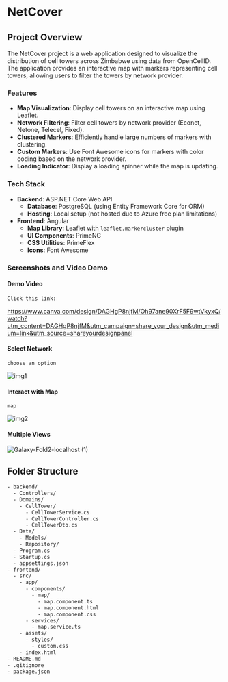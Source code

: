 # NetCover

## Project Overview

The NetCover project is a web application designed to visualize the distribution of cell towers across Zimbabwe using data from OpenCellID. The application provides an interactive map with markers representing cell towers, allowing users to filter the towers by network provider.

### Features

- **Map Visualization**: Display cell towers on an interactive map using Leaflet.
- **Network Filtering**: Filter cell towers by network provider (Econet, Netone, Telecel, Fixed).
- **Clustered Markers**: Efficiently handle large numbers of markers with clustering.
- **Custom Markers**: Use Font Awesome icons for markers with color coding based on the network provider.
- **Loading Indicator**: Display a loading spinner while the map is updating.

### Tech Stack

- **Backend**: ASP.NET Core Web API
  - **Database**: PostgreSQL (using Entity Framework Core for ORM)
  - **Hosting**: Local setup (not hosted due to Azure free plan limitations)
- **Frontend**: Angular
  - **Map Library**: Leaflet with `leaflet.markercluster` plugin
  - **UI Components**: PrimeNG
  - **CSS Utilities**: PrimeFlex
  - **Icons**: Font Awesome

### Screenshots and Video Demo

#### Demo Video

`Click this link:`

https://www.canva.com/design/DAGHgP8njfM/Oh97ane90XrF5F9wtVkyxQ/watch?utm_content=DAGHgP8njfM&utm_campaign=share_your_design&utm_medium=link&utm_source=shareyourdesignpanel

#### Select Network

`choose an option`

![img1](https://github.com/manasseh-zw/NetCover/assets/112127696/b4d476f6-0a4d-4681-b9ab-b8b9c9e44e7f)

#### Interact with Map

`map`

![img2](https://github.com/manasseh-zw/NetCover/assets/112127696/dcd06c3e-d682-4488-8bfe-96b62d6e4830)

#### Multiple Views

![Galaxy-Fold2-localhost (1)](https://github.com/manasseh-zw/NetCover/assets/112127696/85105571-9c86-4900-b6e5-b8f07820c6b7)


## Folder Structure

```bash
- backend/
  - Controllers/
  - Domains/
    - CellTower/
      - CellTowerService.cs
      - CellTowerController.cs
      - CellTowerDto.cs
  - Data/
    - Models/
    - Repository/
  - Program.cs
  - Startup.cs
  - appsettings.json
- frontend/
  - src/
    - app/
      - components/
        - map/
          - map.component.ts
          - map.component.html
          - map.component.css
      - services/
        - map.service.ts
    - assets/
      - styles/
        - custom.css
    - index.html
- README.md
- .gitignore
- package.json
